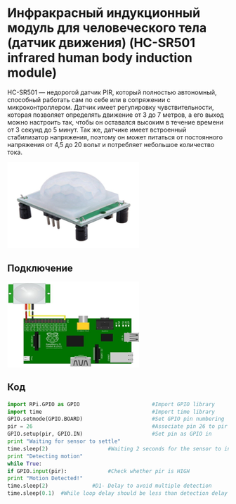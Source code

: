 # Инфракрасный индукционный модуль для человеческого тела (датчик движения) (HC-SR501 infrared human body induction module)

HC-SR501 — недорогой датчик PIR, который полностью автономный, способный работать сам по себе или в сопряжении с микроконтроллером. Датчик имеет регулировку чувствительности, которая позволяет определять движение от 3 до 7 метров, а его выход можно настроить так, чтобы он оставался высоким в течение времени от 3 секунд до 5 минут. Так же, датчике имеет встроенный стабилизатор напряжения, поэтому он может питаться от постоянного напряжения от 4,5 до 20 вольт и потребляет небольшое количество тока.

<img src="../assets/sensors/infrared/module_infrared.png" width=300 class="zoom border center"></img>

## Подключение

<img src="../assets/sensors/infrared/infrared_connection.png" width=300 class="zoom border center"></img>

## Код

```python
import RPi.GPIO as GPIO                       #Import GPIO library
import time                                   #Import time library
GPIO.setmode(GPIO.BOARD)                      #Set GPIO pin numbering
pir = 26                                      #Associate pin 26 to pir
GPIO.setup(pir, GPIO.IN)                      #Set pin as GPIO in 
print "Waiting for sensor to settle"
time.sleep(2)                   #Waiting 2 seconds for the sensor to initiate
print "Detecting motion"
while True:
if GPIO.input(pir):             #Check whether pir is HIGH
print "Motion Detected!"
time.sleep(2)              #D1- Delay to avoid multiple detection
time.sleep(0.1)  #While loop delay should be less than detection delay
```
